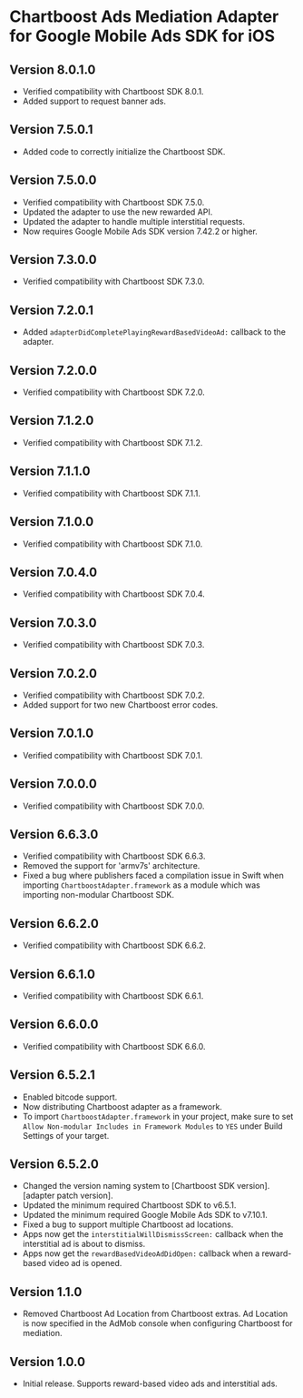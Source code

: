 # Chartboost Ads Mediation Adapter for Google Mobile Ads SDK for iOS

## Version 8.0.1.0
- Verified compatibility with Chartboost SDK 8.0.1.
- Added support to request banner ads.

## Version 7.5.0.1
- Added code to correctly initialize the Chartboost SDK.

## Version 7.5.0.0
- Verified compatibility with Chartboost SDK 7.5.0.
- Updated the adapter to use the new rewarded API.
- Updated the adapter to handle multiple interstitial requests.
- Now requires Google Mobile Ads SDK version 7.42.2 or higher.

## Version 7.3.0.0
- Verified compatibility with Chartboost SDK 7.3.0.

## Version 7.2.0.1
- Added `adapterDidCompletePlayingRewardBasedVideoAd:` callback to the adapter.

## Version 7.2.0.0
- Verified compatibility with Chartboost SDK 7.2.0.

## Version 7.1.2.0
- Verified compatibility with Chartboost SDK 7.1.2.

## Version 7.1.1.0
- Verified compatibility with Chartboost SDK 7.1.1.

## Version 7.1.0.0
- Verified compatibility with Chartboost SDK 7.1.0.

## Version 7.0.4.0
- Verified compatibility with Chartboost SDK 7.0.4.

## Version 7.0.3.0
- Verified compatibility with Chartboost SDK 7.0.3.

## Version 7.0.2.0
- Verified compatibility with Chartboost SDK 7.0.2.
- Added support for two new Chartboost error codes.

## Version 7.0.1.0
- Verified compatibility with Chartboost SDK 7.0.1.

## Version 7.0.0.0
- Verified compatibility with Chartboost SDK 7.0.0.

## Version 6.6.3.0
- Verified compatibility with Chartboost SDK 6.6.3.
- Removed the support for 'armv7s' architecture.
- Fixed a bug where publishers faced a compilation issue in Swift when importing
  `ChartboostAdapter.framework` as a module which was importing non-modular
  Chartboost SDK.

## Version 6.6.2.0
- Verified compatibility with Chartboost SDK 6.6.2.

## Version 6.6.1.0
- Verified compatibility with Chartboost SDK 6.6.1.

## Version 6.6.0.0
- Verified compatibility with Chartboost SDK 6.6.0.

## Version 6.5.2.1
- Enabled bitcode support.
- Now distributing Chartboost adapter as a framework.
- To import `ChartboostAdapter.framework` in your project, make sure to set
  `Allow Non-modular Includes in Framework Modules` to `YES` under Build
  Settings of your target.

## Version 6.5.2.0
- Changed the version naming system to
  [Chartboost SDK version].[adapter patch version].
- Updated the minimum required Chartboost SDK to v6.5.1.
- Updated the minimum required Google Mobile Ads SDK to v7.10.1.
- Fixed a bug to support multiple Chartboost ad locations.
- Apps now get the `interstitialWillDismissScreen:` callback when the
  interstitial ad is about to dismiss.
- Apps now get the `rewardBasedVideoAdDidOpen:` callback when a reward-based
  video ad is opened.

## Version 1.1.0
- Removed Chartboost Ad Location from Chartboost extras. Ad Location is now
specified in the AdMob console when configuring Chartboost for mediation.

## Version 1.0.0
- Initial release. Supports reward-based video ads and interstitial ads.
